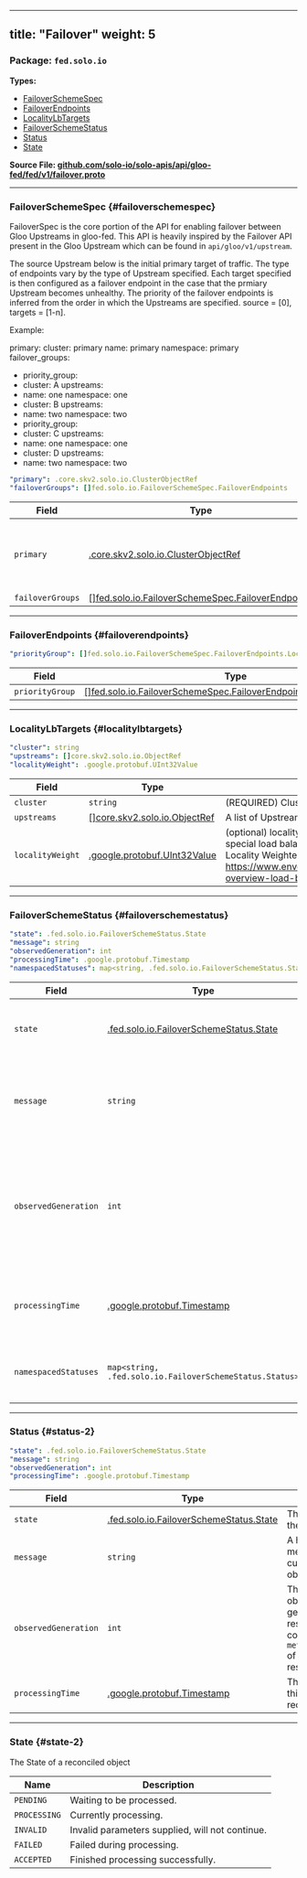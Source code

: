 
---
title: "Failover"
weight: 5
---

<!-- Code generated by solo-kit. DO NOT EDIT. -->


### Package: `fed.solo.io` 
**Types:**


- [FailoverSchemeSpec](#failoverschemespec)
- [FailoverEndpoints](#failoverendpoints)
- [LocalityLbTargets](#localitylbtargets)
- [FailoverSchemeStatus](#failoverschemestatus)
- [Status](#status-2)
- [State](#state-2)
  



**Source File: [github.com/solo-io/solo-apis/api/gloo-fed/fed/v1/failover.proto](https://github.com/solo-io/solo-apis/blob/main/api/gloo-fed/fed/v1/failover.proto)**





---
### FailoverSchemeSpec {#failoverschemespec}

 
FailoverSpec is the core portion of the API for enabling failover between Gloo Upstreams in gloo-fed.
This API is heavily inspired by the Failover API present in the Gloo Upstream which can be found in
`api/gloo/v1/upstream`.

The source Upstream below is the initial primary target of traffic. The type of endpoints vary by the type
of Upstream specified. Each target specified is then configured as a failover endpoint in the case that
the prmiary Upstream becomes unhealthy. The priority of the failover endpoints is inferred from the
order in which the Upstreams are specified. source = [0], targets = [1-n].

Example:

primary:
cluster: primary
name: primary
namespace: primary
failover_groups:
- priority_group:
- cluster: A
upstreams:
- name: one
namespace: one
- cluster: B
upstreams:
- name: two
namespace: two
- priority_group:
- cluster: C
upstreams:
- name: one
namespace: one
- cluster: D
upstreams:
- name: two
namespace: two

```yaml
"primary": .core.skv2.solo.io.ClusterObjectRef
"failoverGroups": []fed.solo.io.FailoverSchemeSpec.FailoverEndpoints

```

| Field | Type | Description |
| ----- | ---- | ----------- | 
| `primary` | [.core.skv2.solo.io.ClusterObjectRef](../../../../../../skv2/api/core/v1/core.proto.sk/#clusterobjectref) | The upstream which will be configured for failover. |
| `failoverGroups` | [[]fed.solo.io.FailoverSchemeSpec.FailoverEndpoints](../failover.proto.sk/#failoverendpoints) |  |




---
### FailoverEndpoints {#failoverendpoints}



```yaml
"priorityGroup": []fed.solo.io.FailoverSchemeSpec.FailoverEndpoints.LocalityLbTargets

```

| Field | Type | Description |
| ----- | ---- | ----------- | 
| `priorityGroup` | [[]fed.solo.io.FailoverSchemeSpec.FailoverEndpoints.LocalityLbTargets](../failover.proto.sk/#localitylbtargets) |  |




---
### LocalityLbTargets {#localitylbtargets}



```yaml
"cluster": string
"upstreams": []core.skv2.solo.io.ObjectRef
"localityWeight": .google.protobuf.UInt32Value

```

| Field | Type | Description |
| ----- | ---- | ----------- | 
| `cluster` | `string` | (REQUIRED) Cluster on which the endpoints for this Group can be found. |
| `upstreams` | [[]core.skv2.solo.io.ObjectRef](../../../../../../skv2/api/core/v1/core.proto.sk/#objectref) | A list of Upstream targets, each of these targets must exist on the cluster specified in this message. |
| `localityWeight` | [.google.protobuf.UInt32Value](https://developers.google.com/protocol-buffers/docs/reference/csharp/class/google/protobuf/well-known-types/u-int-32-value) | (optional) locality load balancing weight assigned to the specified upstreams. Locality load balancing will add a special load balancing weight among all targets within a given priority, who are located in the zame zone. See envoy Locality Weighted Load Balancing for more information: https://www.envoyproxy.io/docs/envoy/v1.14.1/intro/arch_overview/upstream/load_balancing/locality_weight#arch-overview-load-balancing-locality-weighted-lb. |




---
### FailoverSchemeStatus {#failoverschemestatus}



```yaml
"state": .fed.solo.io.FailoverSchemeStatus.State
"message": string
"observedGeneration": int
"processingTime": .google.protobuf.Timestamp
"namespacedStatuses": map<string, .fed.solo.io.FailoverSchemeStatus.Status>

```

| Field | Type | Description |
| ----- | ---- | ----------- | 
| `state` | [.fed.solo.io.FailoverSchemeStatus.State](../failover.proto.sk/#state) | The current state of the resource. Deprecated: use namespacedStatuses instead. |
| `message` | `string` | A human readable message about the current state of the object. Deprecated: use namespacedStatuses instead. |
| `observedGeneration` | `int` | The most recently observed generation of the resource. This value corresponds to the `metadata.generation` of a kubernetes resource. Deprecated: use namespacedStatuses instead. |
| `processingTime` | [.google.protobuf.Timestamp](https://developers.google.com/protocol-buffers/docs/reference/csharp/class/google/protobuf/well-known-types/timestamp) | The time at which this status was recorded. Deprecated: use namespacedStatuses instead. |
| `namespacedStatuses` | `map<string, .fed.solo.io.FailoverSchemeStatus.Status>` | Map of gloo fed controller namespace to FailoverScheme status. |




---
### Status {#status-2}



```yaml
"state": .fed.solo.io.FailoverSchemeStatus.State
"message": string
"observedGeneration": int
"processingTime": .google.protobuf.Timestamp

```

| Field | Type | Description |
| ----- | ---- | ----------- | 
| `state` | [.fed.solo.io.FailoverSchemeStatus.State](../failover.proto.sk/#state) | The current state of the resource. |
| `message` | `string` | A human readable message about the current state of the object. |
| `observedGeneration` | `int` | The most recently observed generation of the resource. This value corresponds to the `metadata.generation` of a kubernetes resource. |
| `processingTime` | [.google.protobuf.Timestamp](https://developers.google.com/protocol-buffers/docs/reference/csharp/class/google/protobuf/well-known-types/timestamp) | The time at which this status was recorded. |




---
### State {#state-2}

 
The State of a reconciled object

| Name | Description |
| ----- | ----------- | 
| `PENDING` | Waiting to be processed. |
| `PROCESSING` | Currently processing. |
| `INVALID` | Invalid parameters supplied, will not continue. |
| `FAILED` | Failed during processing. |
| `ACCEPTED` | Finished processing successfully. |





<!-- Start of HubSpot Embed Code -->
<script type="text/javascript" id="hs-script-loader" async defer src="//js.hs-scripts.com/5130874.js"></script>
<!-- End of HubSpot Embed Code -->
